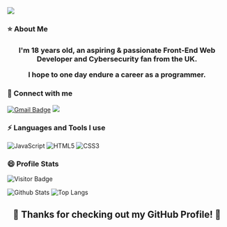 <img src="https://i.imgur.com/bzEL8Pi.png">

<h3 align="left">⭐ About Me</h3>

<h3 align="center">I'm 18 years old, an aspiring & passionate Front-End Web Developer and Cybersecurity fan from the UK. 

I hope to one day endure a career as a programmer.</h3>

<h3 align="left">🌱 Connect with me</h3>

[![Gmail Badge](https://img.shields.io/badge/-jaysicles22@gmail.com-c14438?style=flat-square&logo=Gmail&logoColor=white&link=mailto:jaysicles22@gmail.com)](mailto:mdraanik12@gmail.com) <img src ="https://img.shields.io/badge/-GitHub-181717?style=flat-square&logo=github">

<h3 align="left">⚡ Languages and Tools I use</h3>

![JavaScript](https://img.shields.io/badge/-JavaScript-black?style=flat-square&logo=javascript)
![HTML5](https://img.shields.io/badge/-HTML5-E34F26?style=flat-square&logo=html5&logoColor=white)
![CSS3](https://img.shields.io/badge/-CSS3-1572B6?style=flat-square&logo=css3)

<h3 align="left">😄 Profile Stats</h3>

![Visitor Badge](https://visitor-badge.laobi.icu/badge?page_id=Jaysicles)

![Github Stats](https://github-readme-stats.vercel.app/api?username=Jaysicles&count_private=true&show_icons=true&include_all_commits=true)
![Top Langs](https://github-readme-stats.vercel.app/api/top-langs/?username=Jaysicles&hide=TeX&layout=compact)

<h2 align="center">🏹 Thanks for checking out my GitHub Profile! 🏹</h2>
